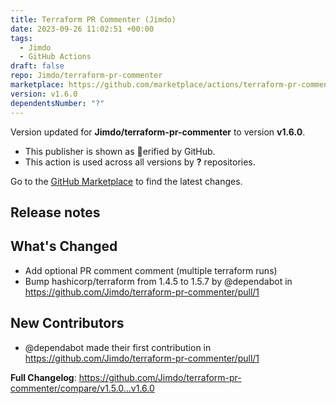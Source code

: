 ```yaml
---
title: Terraform PR Commenter (Jimdo)
date: 2023-09-26 11:02:51 +00:00
tags:
  - Jimdo
  - GitHub Actions
draft: false
repo: Jimdo/terraform-pr-commenter
marketplace: https://github.com/marketplace/actions/terraform-pr-commenter-jimdo
version: v1.6.0
dependentsNumber: "?"
---
```



Version updated for **Jimdo/terraform-pr-commenter** to version **v1.6.0**.
- This publisher is shown as erified by GitHub.
- This action is used across all versions by **?** repositories.

Go to the [GitHub Marketplace](https://github.com/marketplace/actions/terraform-pr-commenter-jimdo) to find the latest changes.

## Release notes

## What's Changed
* Add optional PR comment comment (multiple terraform runs)
* Bump hashicorp/terraform from 1.4.5 to 1.5.7 by @dependabot in https://github.com/Jimdo/terraform-pr-commenter/pull/1

## New Contributors
* @dependabot made their first contribution in https://github.com/Jimdo/terraform-pr-commenter/pull/1

**Full Changelog**: https://github.com/Jimdo/terraform-pr-commenter/compare/v1.5.0...v1.6.0
